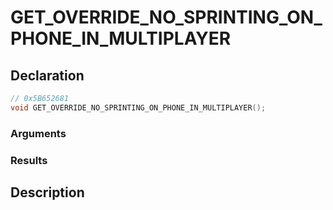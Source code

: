 # GET_OVERRIDE_NO_SPRINTING_ON_PHONE_IN_MULTIPLAYER

## Declaration
```cpp
// 0x5B652681
void GET_OVERRIDE_NO_SPRINTING_ON_PHONE_IN_MULTIPLAYER();
```

### Arguments

### Results

## Description
